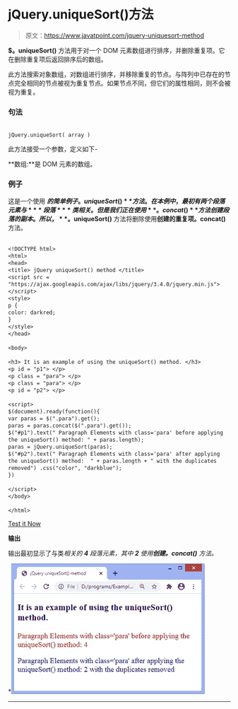 # jQuery.uniqueSort()方法

> 原文：<https://www.javatpoint.com/jquery-uniquesort-method>

**$。uniqueSort()** 方法用于对一个 DOM 元素数组进行排序，并删除重复项。它在删除重复项后返回排序后的数组。

此方法搜索对象数组，对数组进行排序，并移除重复的节点。与阵列中已存在的节点完全相同的节点被视为重复节点。如果节点不同，但它们的属性相同，则不会被视为重复。

### 句法

```

jQuery.uniqueSort( array )

```

此方法接受一个参数，定义如下-

**数组:**是 DOM 元素的数组。

### 例子

这是一个使用 **$的简单例子。uniqueSort()** 方法。在本例中，最初有两个段落元素与 ***段落*** 类相关。但是我们正在使用**。concat()** 方法创建段落的副本。所以， **$。uniqueSort()** 方法将删除使用**创建的重复项。concat()** 方法。

```

<!DOCTYPE html>
<html>
<head>
<title> jQuery uniqueSort() method </title>
<script src = "https://ajax.googleapis.com/ajax/libs/jquery/3.4.0/jquery.min.js"> </script>
<style>
p {
color: darkred;
}
</style>
</head>

<body>

<h3> It is an example of using the uniqueSort() method. </h3>
<p id = "p1"> </p>
<p class = "para"> </p>
<p class = "para"> </p>
<p id = "p2"> </p>

<script>
$(document).ready(function(){
var paras = $(".para").get();
paras = paras.concat($(".para").get());
$("#p1").text(" Paragraph Elements with class='para' before applying the uniqueSort() method: " + paras.length);
paras = jQuery.uniqueSort(paras);
$("#p2").text(" Paragraph Elements with class='para' after applying the uniqueSort() method:  " + paras.length + " with the duplicates removed") .css("color", "darkblue");
})

</script>
</body>

</html>

```

[Test it Now](https://www.javatpoint.com/oprweb/test.jsp?filename=jquery-uniquesort-method1)

**输出**

输出最初显示了与类*相关的 **4** 段落元素，其中 **2** 使用**创建。concat()** 方法。*

*![jQuery.uniqueSort() method](img/fadf7985f7a9deed09f94389642964aa.png)

* * **